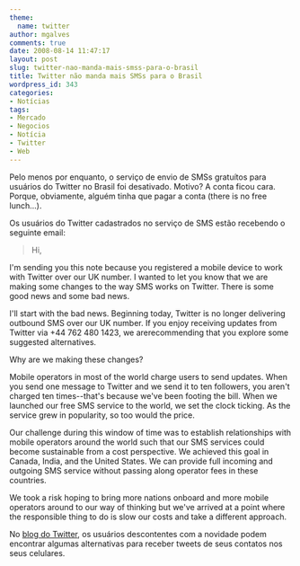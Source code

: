 ```yaml
---
theme:
  name: twitter
author: mgalves
comments: true
date: 2008-08-14 11:47:17
layout: post
slug: twitter-nao-manda-mais-smss-para-o-brasil
title: Twitter não manda mais SMSs para o Brasil
wordpress_id: 343
categories:
- Notícias
tags:
- Mercado
- Negocios
- Notícia
- Twitter
- Web
---
```


Pelo menos por enquanto, o serviço de envio de SMSs gratuítos para usuários do Twitter no Brasil foi desativado. Motivo? A conta ficou cara. Porque, obviamente, alguém tinha que pagar a conta (there is no free lunch...).

Os usuários do Twitter cadastrados no serviço de SMS estão recebendo o seguinte email:


> Hi,

I'm sending you this note because you registered a mobile device to work with Twitter over our UK number. I wanted to let you know that we are making some changes to the way SMS works on Twitter. There is some good news and some bad news.

I'll start with the bad news. Beginning today, Twitter is no longer delivering outbound SMS over our UK number. If you enjoy receiving updates from Twitter via +44 762 480 1423, we arerecommending that you explore some suggested alternatives.

Why are we making these changes?

Mobile operators in most of the world charge users to send updates. When you send one message to Twitter and we send it to ten followers, you aren't charged ten times--that's because we've been footing the bill. When we launched our free SMS service to the world, we set the clock ticking. As the service grew in popularity, so too would the price.

Our challenge during this window of time was to establish relationships with mobile operators around the world such that
our SMS services could become sustainable from a cost perspective. We achieved this goal in Canada, India, and the United States. We can provide full incoming and outgoing SMS service without passing along operator fees in these countries.

We took a risk hoping to bring more nations onboard and more mobile operators around to our way of thinking but we've arrived at a point where the responsible thing to do is slow our costs and take a different approach.


No [blog do Twitter](http://blog.twitter.com/), os usuários descontentes com a novidade podem encontrar algumas alternativas para receber tweets de seus contatos nos seus celulares.
